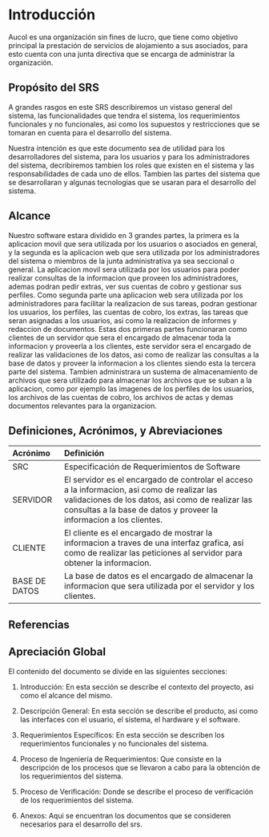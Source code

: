 



<!-- Introducción 

Propósito del SRS

En esta sección se describe la intención con la que se realiza el documento, es decir, se deben exponer las razones por las que es importante, identificando el producto de software al cual se le van a especificar los requerimientos, la audiencia que está interesada en el contenido y el alcance del documento, es decir, especificar el alcance del producto que será descrito [1]. En la ilustración 1 se resume el contenido de esta sección. 

-->
# Introducción

Aucol es una organización sin fines de lucro, que tiene como objetivo principal la prestación de servicios de alojamiento a sus asociados, para esto cuenta con una junta directiva que se encarga de administrar la organización.

## Propósito del SRS

A grandes rasgos en este SRS describiremos un vistaso general del sistema, las funcionalidades que tendra el sistema, los requerimientos funcionales y no funcionales, asi como los supuestos y restricciones que se tomaran en cuenta para el desarrollo del sistema.

Nuestra intención es que este documento sea de utilidad para los desarrolladores del sistema, para los usuarios y para los administradores del sistema, decribiremos tambien los roles que existen en el sistema y las responsabilidades de cada uno de ellos. Tambien las partes del sistema que se desarrollaran y algunas tecnologias que se usaran para el desarrollo del sistema.



<!-- 
 

Ilustración 1: Propósito 

Alcance 

Se describe el alcance del producto, es decir, la sección contiene una breve descripción del producto de software sobre el cual se realiza el SRS, indicando su nombre,  las funcionalidades que incluirá y su utilidad (objetivos, beneficios). También puede ser incluida la relación entre el producto y las metas corporativas o estrategia de negocio resaltando la importancia que tiene para la organización [1]. 

Forma 

Ilustración 2: Alcance 

 


 -->



## Alcance

Nuestro software estara dividido en 3 grandes partes, la primera es la aplicacion movil que sera utilizada por los usuarios o asociados en general, y la segunda es la aplicacion web que sera utilizada por los administradores del sistema o miembros de la junta administrativa ya sea seccional o general. La aplicacion movil sera utilizada por los usuarios para poder realizar consultas de la informacion que proveen los administradores, ademas podran pedir extras, ver sus cuentas de cobro y gestionar sus perfiles. Como segunda parte una aplicacion web sera utilizada por los administradores para facilitar la realizacion de sus tareas, podran gestionar los usuarios, los perfiles, las cuentas de cobro, los extras, las tareas que seran asignadas a los usuarios, asi como la realizacion de informes y redaccion de documentos. Estas dos primeras partes funcionaran como clientes de un servidor que sera el encargado de almacenar toda la informacion y proveerla a los clientes, este servidor sera el encargado de realizar las validaciones de los datos, asi como de realizar las consultas a la base de datos y proveer la informacion a los clientes siendo esta la tercera parte del sistema. Tambien administrara un sustema de almacenamiento de archivos que sera utilizado para almacenar los archivos que se suban a la aplicacion, como por ejemplo las imagenes de los perfiles de los usuarios, los archivos de las cuentas de cobro, los archivos de actas y demas documentos relevantes para la organizacion.

<!-- 
Definiciones, Acrónimos, y Abreviaciones 

Se deben especificar los términos clave que serán utilizados en el documento con el fin de aclarar el contenido y asegurar su óptimo entendimiento. Se recomienda reutilizar los especificados en el documento SPMP y formar un glosario general de términos. En la tabla 2 se presentan algunos ejemplos de acrónimos para el documento SRS. 

API 

Aplication  Programming Interface 

CRUD 

Create, Retrieve, Update, Delete 

DBMS 

Data Base Management System 

GNU 

Es un acrónimo recursivo que significa "GNU No es Unix" 

GNU GPL 

General Public License o licencia pública general 

JDBC 

Java DataBase Connectivity 

JVM 

Java Virtual Machine 

LAN 

Local Area Network 

PHP 

Es un acrónimo recursivo “Hypertext Preprocessor” 

RFC 

Request For Comments 

SDD 

Software Design Description 

SQL 

Structured Query Language 

SRS 

Software Requirement Specification 

WLAN 

Wireless Local Area Network 

WPA 

World Poker Association 

Tabla 2: Acrónimos 
 
 -->
## Definiciones, Acrónimos, y Abreviaciones

| Acrónimo | Definición |
| :--- | :--- |
| SRC | Especificación de Requerimientos de Software |
| SERVIDOR | El servidor es el encargado de controlar el acceso a la informacion, asi como de realizar las validaciones de los datos, asi como de realizar las consultas a la base de datos y proveer la informacion a los clientes. |
| CLIENTE | El cliente es el encargado de mostrar la informacion a traves de una interfaz grafica, asi como de realizar las peticiones al servidor para obtener la informacion. |
| BASE DE DATOS | La base de datos es el encargado de almacenar la informacion que sera utilizada por el servidor y los clientes. |


<!-- 


Referencias 

Indique aquí todas las referencias bibliográficas utilizadas en el documento. Utilice formato IEEE o APA para definirlas. Para administrar automáticamente las referencias, se recomienda el uso de la herramienta Zotero (www.zotero.org). -->

## Referencias




<!-- 



CONTEXTO: /*
HISTORIAL DE CAMBIOS-
CONTENIDO0
USTA DE TABLAS .
UsIA DE ILUSIRACIONES
6
LI FROO
13 DEFINICIONES, ACRONIMOS, Y ABREVIACIONES . mmmmnnaaunuusaassssnnnnee ***** assssnnnnnnmm
L4 REFERENCIAS ... aanueee mnone omemmennnaaasaanannnsepme
15
APRECIACION GLO
DESCRIPCION GLOBAL
0
******
******
******
******
21 PERSPECTIVA DEL PRODUCTO.
2.1.1 Interfoces con ei sistema .
2.1.2 Interfaces con el usuario
2
2.1.3 Interfoces con el Hardware -
... 14
2.1.4 Interfaces con ei sojuwaire.
-14
2.15 Intefoces de Comunicacion
-----.
2.L.6 hestricciones de Memoia - 1
2.L./ Operdciones - -
ZL8 NEquenimientos de Aooptacion dei SiO -
rONONES DELFRODDIO o O
2.3 CARACTERISTICAS DEL USUARIO . .
4
ZuPOSidioNESYDEPENDENCIAS -
DisTRIBUcloN DE KEQDERIENTO eannaannnnnm***
--
REQUERIMIENTOS ESPECIFICOS.
27
3.1 REQUERIMIENTOS DE INTERFACES EXTERNAS
3.1.1 Intefoces con er usudrO ono
********************sassana. E
3.3 REQUERI MIENTOS DE DESEMPEÑO
7
3.4 RESTRICCIONES DE DisEÑO
35 ATRIBUTOS DEL SISTEMA DE SOFTWARE (No FUNCIONALES)
..39
5.5.1 Coniabilidad ..
3..2 DISponbiodd .
3.5.3 Segurdod-
2
.0EQOERIMIENIOS DE LA BASE DE DAIOS- *
PROCESO INGENIERIA DE REQOERIENTOS
..43
PROCESO VERIFICACIÓN .
******
***************************************************************
6. ANEXOS.
49
-..
*/




Apreciación Global  

Esta sección debe tener una descripción general del contenido del documento, especificando su organización o distribución. Es una guía para el lector que le permitirá estructurar la información que encontrará en del documento. 

 

Forma 

Ilustración 3: Apreciación Global 

 -->

## Apreciación Global

El contenido del documento se divide en las siguientes secciones:

1. Introducción: En esta sección se describe el contexto del proyecto, asi como el alcance del mismo.
2. Descripción General: En esta sección se describe el producto, asi como las interfaces con el usuario, el sistema, el hardware y el software.

3. Requerimientos Específicos: En esta sección se describen los requerimientos funcionales y no funcionales del sistema.

4. Proceso de Ingeniería de Requerimientos: Que consiste en la descripción de los procesos que se llevaron a cabo para la obtención de los requerimientos del sistema.

5. Proceso de Verificación: Donde se describe el proceso de verificación de los requerimientos del sistema.

6. Anexos: Aqui se encuentran los documentos que se consideren necesarios para el desarrollo del srs.




<!-- 






Descripción Global 

En general en esta sección se describe los factores generales que afectan al producto y sus requerimientos, es importante aclarar que en esta sección NO se especifican formalmente los requerimientos, es solo información de fondo que brinda a los lectores una descripción de todo el sistema.Esta en lenguaje de Usuario. Los elementos presentados en esta sección se asociaran en la seccion 3 con Requerimientos Especificos.  -->